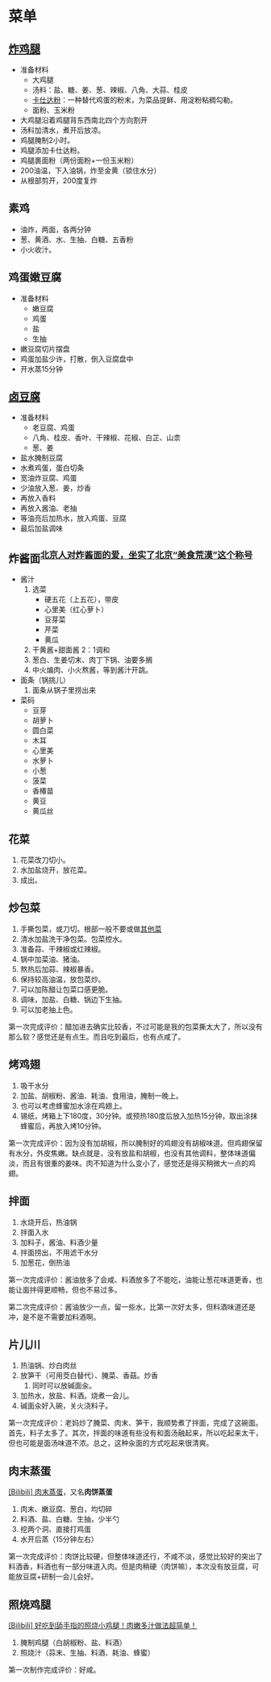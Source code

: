 # 菜单

## [炸鸡腿](https://www.bilibili.com/medialist/play/watchlater/BV1ue4y1R7ux)

- 准备材料
  - 大鸡腿
  - 汤料：盐、糖、姜、葱、辣椒、八角、大蒜、桂皮
  - [卡仕达粉](https://en.wikipedia.org/wiki/Bird%27s_Custard)：一种替代鸡蛋的粉末，为菜品提鲜、用淀粉粘稠勾勒。
  - 面粉、玉米粉
- 大鸡腿沿着鸡腿背东西南北四个方向割开
- 汤料加清水，煮开后放凉。
- 鸡腿腌制2小时。
- 鸡腿添加卡仕达粉。
- 鸡腿裹面粉（两份面粉+一份玉米粉）
- 200油温，下入油锅，炸至金黄（锁住水分）
- 从根部剪开，200度复炸



## 素鸡

- 油炸，两面，各两分钟
- 葱、黄酒、水、生抽、白糖、五香粉
- 小火收汁。



## 鸡蛋嫩豆腐

- 准备材料
  - 嫩豆腐
  - 鸡蛋
  - 盐
  - 生抽
- 嫩豆腐切片摆盘
- 鸡蛋加盐少许，打散，倒入豆腐盘中
- 开水蒸15分钟



## [卤豆腐](https://www.bilibili.com/video/BV1Rq4y1M7NN?from=search&seid=10380261861553641293&spm_id_from=333.337.0.0)

- 准备材料
  - 老豆腐、鸡蛋
  - 八角、桂皮、香叶、干辣椒、花椒、白芷、山柰
  - 葱、姜
- 盐水腌制豆腐
- 水煮鸡蛋，蛋白切条
- 宽油炸豆腐、鸡蛋
- 少油放入葱、姜，炒香
- 再放入香料
- 再放入酱油、老抽
- 等油亮后加热水，放入鸡蛋、豆腐
- 最后加盐调味



## 炸酱面<sup>[北京人对炸酱面的爱，坐实了北京“美食荒漠”这个称号](https://www.bilibili.com/video/BV1eP4y1w7oD)</sup>

- 酱汁
  1. 选菜
     - 硬五花（上五花），带皮
     - 心里美（红心萝卜）
     - 豆芽菜
     - 芹菜
     - 黄瓜
  2. 干黄酱+甜面酱 2：1调和
  3. 葱白、生姜切末、肉丁下锅、油要多搁
  4. 中火煸肉、小火熬酱，等到酱汁开跳。
- 面条（锅挑儿）
  1. 面条从锅子里捞出来
- 菜码
  - 豆芽
  - 胡萝卜
  - 圆白菜
  - 木耳
  - 心里美
  - 水萝卜
  - 小葱
  - 菠菜
  - 香椿苗
  - 黄豆
  - 黄瓜丝



## 花菜

1. 花菜改刀切小。
2. 水加盐烧开，放花菜。
3. 成出。



## 炒包菜

1. 手撕包菜，或刀切。根部一般不要或做[其他菜](?)
2. 清水加盐洗干净包菜。包菜控水。
3. 准备蒜、干辣椒或红辣椒。
4. 锅中加菜油、猪油。
5. 熬热后加蒜、辣椒暴香。
6. 保持较高油温，放包菜炒。
7. 可以加陈醋让包菜口感更脆。
8. 调味，加盐、白糖、锅边下生抽。
9. 可以加老抽上色。

第一次完成评价：醋加进去确实比较香，不过可能是我的包菜撕太大了，所以没有那么软？感觉还是有点生。而且吃到最后，也有点咸了。



## 烤鸡翅

1. 吸干水分
2. 加盐、胡椒粉、酱油、耗油、食用油，腌制一晚上。
3. 也可以考虑蜂蜜加水涂在鸡翅上。
4. 锡纸，烤箱上下180度，30分钟。或预热180度后放入加热15分钟，取出涂抹蜂蜜后，再放入烤10分钟。

第一次完成评价：因为没有加胡椒，所以腌制好的鸡翅没有胡椒味道。但鸡翅保留有水分，外皮焦嫩。缺点就是，没有放盐和胡椒，也没有其他调料，整体味道偏淡，而且有很重的姜味。肉不知道为什么变小了，感觉还是得买稍微大一点的鸡翅。



## 拌面

1. 水烧开后，热油锅
2. 拌面入水
3. 加料子，酱油、料酒少量
4. 拌面捞出，不用滤干水分
5. 加葱花，倒热油

第一次完成评价：酱油放多了会咸、料酒放多了不能吃，油能让葱花味道更香，也能让面拌得更顺畅，但也不易过多。

第二次完成评价：酱油放少一点，留一些水，比第一次好太多，但料酒味道还是冲，是不是不需要加料酒啊。




## 片儿川

1. 热油锅、炒白肉丝
2. 放笋干（可用茭白替代）、腌菜、香菇。炒香
   1. 同时可以放碱面汆。
3. 加热水，放盐、料酒。烧煮一会儿。
4. 碱面汆好入碗，关火浇料子。

第一次完成评价：老妈炒了腌菜、肉末、笋干，我顺势煮了拌面，完成了这碗面。首先，料子太多了。其次，拌面的味道有些没有和面汤融起来，所以吃起来太干，但也可能是面汤味道不浓。总之，这种汆面的方式吃起来很清爽。



## 肉末蒸蛋

[[Bilibili] 肉末蒸蛋](https://www.bilibili.com/video/BV14y4y1q7DU?from=search&seid=14427864781832865511&spm_id_from=333.337.0.0)，又名**肉饼蒸蛋**

1. 肉末、嫩豆腐、葱白，均切碎
2. 料酒、盐、白糖、生抽，少半勺
3. 挖两个洞、直接打鸡蛋
4. 水开后蒸（15分钟左右）

第一次完成评价：肉饼比较硬，但整体味道还行，不咸不淡，感觉比较好的突出了料酒香，料酒也有一部分味道入肉。但是肉稍硬（肉饼嘛），本次没有放豆腐，可能放豆腐+研制一会儿会好。



## 照烧鸡腿

[[Bilibili] 好吃到舔手指的照烧小鸡腿！肉嫩多汁做法超简单！](https://www.bilibili.com/video/BV1u54y1U7Np?from=search&seid=7126057446972490564&spm_id_from=333.337.0.0)

1. 腌制鸡腿（白胡椒粉、盐、料酒）
2. 照烧汁（蒜末、生抽、料酒、耗油、蜂蜜）

第一次制作完成评价：好咸。
